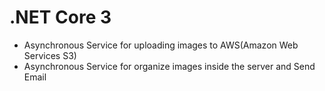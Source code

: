 # .NET Core 3

* Asynchronous Service for uploading images to AWS(Amazon Web Services S3)
* Asynchronous Service for organize images inside the server and Send Email
